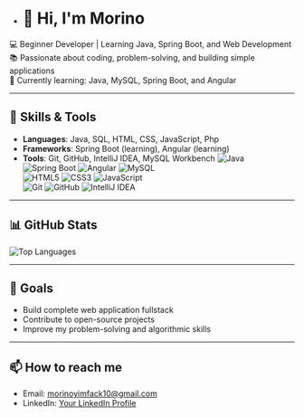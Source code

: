


- # 👋 Hi, I'm Morino

💻 Beginner Developer | Learning Java, Spring Boot, and Web Development  
📚 Passionate about coding, problem-solving, and building simple applications  
🌱 Currently learning: Java, MySQL, Spring Boot, and Angular  

---

## 🔧 Skills & Tools
- **Languages**: Java, SQL, HTML, CSS, JavaScript, Php  
- **Frameworks**: Spring Boot (learning), Angular (learning)  
- **Tools**: Git, GitHub, IntelliJ IDEA, MySQL Workbench
![Java](https://img.shields.io/badge/Java-ED8B00?style=for-the-badge&logo=openjdk&logoColor=white)
![Spring Boot](https://img.shields.io/badge/Spring_Boot-6DB33F?style=for-the-badge&logo=springboot&logoColor=white)
![Angular](https://img.shields.io/badge/Angular-DD0031?style=for-the-badge&logo=angular&logoColor=white)
![MySQL](https://img.shields.io/badge/MySQL-4479A1?style=for-the-badge&logo=mysql&logoColor=white)  
![HTML5](https://img.shields.io/badge/HTML5-E34F26?style=for-the-badge&logo=html5&logoColor=white)
![CSS3](https://img.shields.io/badge/CSS3-1572B6?style=for-the-badge&logo=css3&logoColor=white)
![JavaScript](https://img.shields.io/badge/JavaScript-F7DF1E?style=for-the-badge&logo=javascript&logoColor=black)  
![Git](https://img.shields.io/badge/Git-F05032?style=for-the-badge&logo=git&logoColor=white)
![GitHub](https://img.shields.io/badge/GitHub-181717?style=for-the-badge&logo=github&logoColor=white)
![IntelliJ IDEA](https://img.shields.io/badge/IntelliJ_IDEA-000000?style=for-the-badge&logo=intellijidea&logoColor=white)


---

## 📊 GitHub Stats  

![Top Languages](https://github-readme-stats.vercel.app/api/top-langs/?username=morino237&layout=compact&theme=tokyonight)

---

## 🌟 Goals
- Build  complete web application fullstack  
- Contribute to open-source projects  
- Improve my problem-solving and algorithmic skills  

---

## 📫 How to reach me
- Email:  morinoyimfack10@gmail.com
- LinkedIn: [Your LinkedIn Profile](https://www.linkedin.com/in/morino-yimfack-94599b364)


